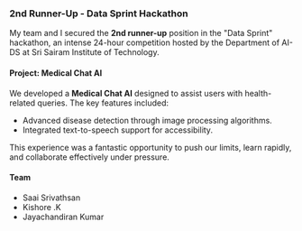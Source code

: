 ### 2nd Runner-Up - Data Sprint Hackathon

My team and I secured the **2nd runner-up** position in the "Data Sprint" hackathon, an intense 24-hour competition hosted by the Department of AI-DS at Sri Sairam Institute of Technology.

#### Project: Medical Chat AI
We developed a **Medical Chat AI** designed to assist users with health-related queries. The key features included:
- Advanced disease detection through image processing algorithms.
- Integrated text-to-speech support for accessibility.

This experience was a fantastic opportunity to push our limits, learn rapidly, and collaborate effectively under pressure.

#### Team
- Saai Srivathsan
- Kishore .K
- Jayachandiran Kumar